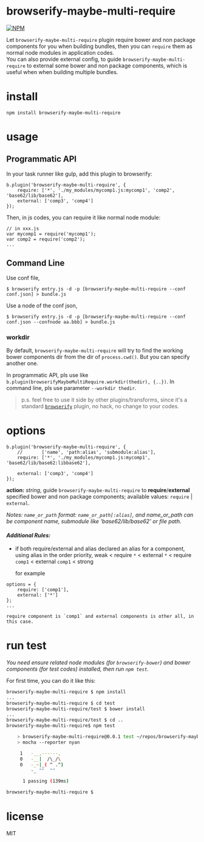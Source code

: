 browserify-maybe-multi-require
================

[![NPM](https://nodei.co/npm/browserify-maybe-multi-require.png)](https://nodei.co/npm/browserify-maybe-multi-require/)

Let `browserify-maybe-multi-require` plugin require bower and non package components for you when building bundles, then you can `require` them as normal node modules in application codes.  
You can also provide external config, to guide `browserify-maybe-multi-require` to external some bower and non package components, which is useful when when building multiple bundles.


# install

```
npm install browserify-maybe-multi-require
```

# usage
## Programmatic API

In your task runner like gulp, add this plugin to browserify:

```
b.plugin('browserify-maybe-multi-require', {
    require: ['*', './my_modules/mycomp1.js:mycomp1', 'comp2', 'base62/lib/base62'],
    external: ['comp3', 'comp4']
});
```

Then, in js codes, you can require it like normal node module:

```
// in xxx.js
var mycomp1 = require('mycomp1');
var comp2 = require('comp2');
...
```

## Command Line

Use conf file,

```shell
$ browserify entry.js -d -p [browserify-maybe-multi-require --conf conf.json] > bundle.js
```

Use a node of the conf json,

```shell
$ browserify entry.js -d -p [browserify-maybe-multi-require --conf conf.json --confnode aa.bbb] > bundle.js
```

### workdir
By default, `browserify-maybe-multi-require` will try to find the working bower components dir from the dir of `process.cwd()`. But you can specify another one.

In programmatic API, pls use like `b.plugin(browserifyMaybeMultiRequire.workdir(thedir), {..})`.
In command line, pls use parameter `--workdir thedir`.


> p.s. feel free to use it side by other plugins/transforms, since it's a standard [`browserify`](https://github.com/substack/node-browserify) plugin, no hack, no change to your codes.

# options

```
b.plugin('browserify-maybe-multi-require', {
    //       ['name', 'path:alias', 'submodule:alias'],
	require: ['*', './my_modules/mycomp1.js:mycomp1', 'base62/lib/base62:libbase62'],

    external: ['comp3', 'comp4']
});
```

**action:** _string_, guide `browserify-maybe-multi-require` to **require**/**external** specified bower and non package components; available values: `require` | `external`.

_Notes: `name_or_path` format: `name_or_path[:alias]`, and name_or_path can be component name, submodule like 'base62/lib/base62' or file path._

#### _Additional Rules:_
- if both require/external and alias declared an alias for a component, using alias in the order priority, weak < require `*` < external `*` < require `comp1` < external `comp1` < strong
	
	for example
```
options = {
    require: ['comp1'],
    external: ['*']
};
...
```
	require component is `comp1` and external components is other all, in this case.
	

# run test

_You need ensure related node modules (for `browserify-bower`) and bower components (for test codes) installed, then run `npm test`._

For first time, you can do it like this:

```sh
browserify-maybe-multi-require $ npm install
...
browserify-maybe-multi-require $ cd test
browserify-maybe-multi-require/test $ bower install
...
browserify-maybe-multi-require/test $ cd ..
browserify-maybe-multi-require$ npm test

	> browserify-maybe-multi-require@0.0.1 test ~/repos/browserify-maybe-multi-require
	> mocha --reporter nyan

	 1   -__,------,
	 0   -__|  /\_/\
	 0   -_~|_( ^ .^)
		 -_ ""  ""

	  1 passing (139ms)

browserify-maybe-multi-require $
```

# license

MIT
